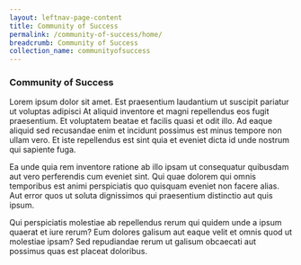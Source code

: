 ```yaml
---
layout: leftnav-page-content
title: Community of Success
permalink: /community-of-success/home/
breadcrumb: Community of Success
collection_name: communityofsuccess
---
```


### **Community of Success**

Lorem ipsum dolor sit amet. Est praesentium laudantium ut suscipit pariatur ut voluptas adipisci At aliquid inventore et magni repellendus eos fugit praesentium. Et voluptatem beatae et facilis quasi et odit illo. Ad eaque aliquid sed recusandae enim et incidunt possimus est minus tempore non ullam vero. Et iste repellendus est sint quia et eveniet dicta id unde nostrum qui sapiente fuga.

Ea unde quia rem inventore ratione ab illo ipsam ut consequatur quibusdam aut vero perferendis cum eveniet sint. Qui quae dolorem qui omnis temporibus est animi perspiciatis quo quisquam eveniet non facere alias. Aut error quos ut soluta dignissimos qui praesentium distinctio aut quis ipsum.

Qui perspiciatis molestiae ab repellendus rerum qui quidem unde a ipsum quaerat et iure rerum? Eum dolores galisum aut eaque velit et omnis quod ut molestiae ipsam? Sed repudiandae rerum ut galisum obcaecati aut possimus quas est placeat doloribus.
